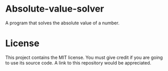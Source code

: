 # Absolute-value-solver
A program that solves the absolute value of a number.
# License
This project contains the MIT license. You must give credit if you are going to use its source code. A link to this repository would be appreciated.
